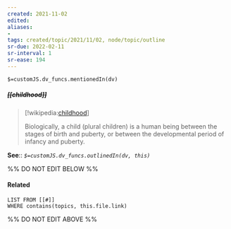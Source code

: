 ```yaml
---
created: 2021-11-02 
edited: 
aliases:
-  
tags: created/topic/2021/11/02, node/topic/outline
sr-due: 2022-02-11
sr-interval: 1
sr-ease: 194
---
```

`$=customJS.dv_funcs.mentionedIn(dv)`

##### <s class="topic-title">[[childhood]]</s>

> [!wikipedia:[childhood](https://en.wikipedia.org/wiki/Child)]
> 
> Biologically, a child (plural children) is a human being between the stages of birth and puberty, or between the developmental period of infancy and puberty. 

**See**::
*`$=customJS.dv_funcs.outlinedIn(dv, this)`*

%% DO NOT EDIT BELOW %%
#### Related 
```dataview
LIST FROM [[#]]
WHERE contains(topics, this.file.link)
```
%% DO NOT EDIT ABOVE %%
